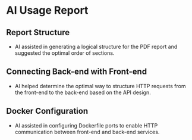 # AI Usage Report

## Report Structure
- AI assisted in generating a logical structure for the PDF report and suggested the optimal order of sections.

## Connecting Back-end with Front-end
- AI helped determine the optimal way to structure HTTP requests from the front-end to the back-end based on the API design.

## Docker Configuration
- AI assisted in configuring Dockerfile ports to enable HTTP communication between front-end and back-end services.